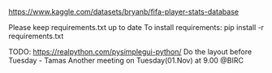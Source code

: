 https://www.kaggle.com/datasets/bryanb/fifa-player-stats-database

Please keep requirements.txt up to date
To install requirements: pip install -r requirements.txt


TODO:
https://realpython.com/pysimplegui-python/
Do the layout before Tuesday - Tamas
Another meeting on Tuesday(01.Nov) at 9.00 @BIRC



